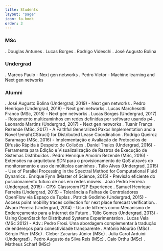 ```yaml
---
title: Students
layout: "page"
icon: fa-book
order: 3
---
```


### MSc 

. Douglas Antunes
. Lucas Borges
. Rodrigo Videschi
. José Augusto Bolina

### Undergrad 

. Marcos Paulo - Next gen networks
. Pedro Victor - Machine learning and Next gen networks

### Alumni

. José Augusto Bolina (Undergrad, 2019) - Next gen networks
. Pedro Henrique (Undergrad, 2018) - Next gen networks
. Lucas Marchesotti Franco (MSc, 2018) - Next gen networks
. Lucas Borges (Undergrad, 2017) - Roteamento multicaminhos em redes definidas por software usando p4
. Leonardo Martins (Undergrad, 2017)  - Next gen networks
. Tuanir França Rezende (MSc, 2017) - A Faithful Generalized Paxos Implementation and a Novel \emph{CStruct} for Distributed Lease Coordination
. Rodrigo Queiroz Saramago (MSc, 2016) - Implementação e Avaliação de Protocolos de Difusão Rápida à Despeito de Colisões
. Daniel Thales (Undergrad, 2016) - Ferramenta para Edição e Visualizalização de Rastros de Execução de Sistemas Distribuídos
. Pedro Henrique Amorim Rezende (MSc, 2016) - Extensões na arquitetura SDN para o provisionamento de QoS através do monitoramento e uso de múltiplos caminhos
. Túlio Alves (Undergrad, 2015) - Use of Parallel Processing in the Spectral Method for Computational Fluid Dynamics
. Enrique Fynn (Master of Science, 2015) - Previsão eficiente do posicionamento futuro de nós em redes móveis
. João Pedro Ferreira (Undergrad, 2015) - CPX: Classroom P2P Experience
. Samuel Henrique Ferreira (Undergrad, 2015) - Tolerância a Falhas de Controladores OpenFlow via Espaço de Tuplas
. Patrick Godinho (Undergrad, 2015) - Access point mobility traces collection for next place forecast verification.
. Álvaro Pereira (Undergrad, 2014) - Uso de IdTrees como Mecanismo de Endereçamento para a Internet do Futuro
. Túlio Gomes (Undergrad, 2013) - Using OpenStack for Distributed Systems Experimentation
. Lucas Vela (MSc 2012) - Adv.: Pedro Frosi. Uma abordagem complementar à tradução de endereços para conectividade transparente
. Antônio Mourão (MSc)
. Sérgio Píter (MSc)
. Cleber Zacarias Júnior (MSc)
. Julia Carol Arduini (Undergrad)
. Pedro Augusto da Silva Reis (MSc)
. Caio Orthu (MSc)
. Matheus Scharf (MSc)


